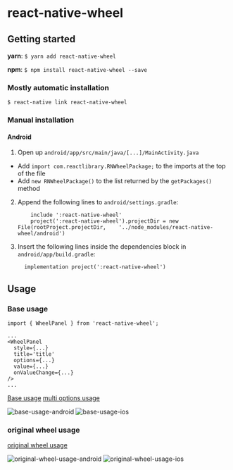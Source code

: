 
# react-native-wheel

## Getting started

**yarn**: `$ yarn add react-native-wheel`

**npm**: `$ npm install react-native-wheel --save`

### Mostly automatic installation

`$ react-native link react-native-wheel`

### Manual installation

#### Android

1. Open up `android/app/src/main/java/[...]/MainActivity.java`
  - Add `import com.reactlibrary.RNWheelPackage;` to the imports at the top of the file
  - Add `new RNWheelPackage()` to the list returned by the `getPackages()` method
2. Append the following lines to `android/settings.gradle`:
  	```
    	include ':react-native-wheel'
    	project(':react-native-wheel').projectDir = new File(rootProject.projectDir, 	'../node_modules/react-native-wheel/android')
   ```
3. Insert the following lines inside the dependencies block in `android/app/build.gradle`:
    ```
      implementation project(':react-native-wheel')
    ```

## Usage

### Base usage
```
import { WheelPanel } from 'react-native-wheel';

...
<WheelPanel
  style={...}
  title='title'
  options={...}
  value={...}
  onValueChange={...}
/>
...
```
[Base usage](./example/panel.tsx)
[multi options usage](./example/panel-multi.tsx)

![base-usage-android](./assets/base-usage-android.gif) ![base-usage-ios](./assets/base-usage-ios.gif)

### original wheel usage
[original wheel usage](./example/view.tsx)

![original-wheel-usage-android](./assets/original-wheel-usage-android.gif) ![original-wheel-usage-ios](./assets/original-wheel-usage-ios.gif)

